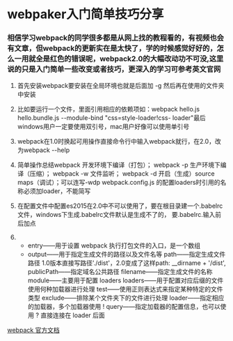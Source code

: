 # webpaker入门简单技巧分享

### 相信学习webpack的同学很多都是从网上找的教程看的，有视频也会有文章，但webpack的更新实在是太快了，学的时候感觉好好的，怎么一用就全是红色的错误呢，webpack2.0的大幅改动功不可没,这里说的只是入门简单一些改变或者技巧，更深入的学习可参考英文官网

1. 首先安装webpack要安装在全局环境也就是后面加  -g 然后再在使用的文件夹中安装

2.  比如要运行一个文件，里面引用相应的依赖项如：webpack hello.js hello.bundle.js --module-bind "css=style-loader!css- loader"最后windows用户一定要使用双引号，mac用户好像可以使用单引号

3.  webpack在1.0时换起可用操作直接命令行中输入webpack就行，在2.0，改为webpack --help

4.  简单操作总结webpack 开发环境下编译（打包）；
    webpack -p 生产环境下编译（压缩）；
    webpack -w 文件监听；
    webpack -d 开启（生成）source maps（调试）；可以连写-wdp
    webpack.config.js 的配置loaders时引用的名称必须加loader，不能简写

5.  在配置文件中配置es2015在2.0中不可以使用了，要在根目录建一个.babelrc文件，windows下生成.babelrc文件默认是生成不了的，
    要.babelrc.输入前后加点

6.  * entry——用于设置 webpack 执行打包文件的入口，是一个数组
    * output——用于指定生成文件的路径以及文件名等
	path——指定生成文件路径 1.0版本直接写路径'./dist'，2.0变成了这样path: __dirname + '/dist',
	publicPath——指定域名公共路径
	filename——指定生成文件的名称
	module——主要用于配置 loaders
	loaders——用于配置对应后缀的文件使用何种加载器进行处理
	test——使用正则表达式来指定某种特定的文件类型
	exclude——排除某个文件夹下的文件进行处理
	loader——指定相应的加载器，多个加载器使用 ! 
	query——指定加载器的配置信息，也可以使用 ? 直接连接在 loader 后面

 [webpack 官方文档](http://webpack.github.io/docs/ "webpack") 